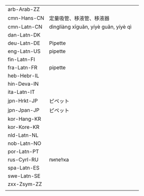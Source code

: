| | | |
|-|-|-|
| arb-Arab-ZZ |  |  |
| cmn-Hans-CN | 定量吸管、移液管、移液器 |  |
| cmn-Latn-CN | dìngliàng xīguǎn, yíyè guǎn, yíyè qì |  |
| dan-Latn-DK |  |  |
| deu-Latn-DE | Pipette |  |
| eng-Latn-US | pipette |  |
| fin-Latn-FI |  |  |
| fra-Latn-FR | pipette |  |
| heb-Hebr-IL |  |  |
| hin-Deva-IN |  |  |
| ita-Latn-IT |  |  |
| jpn-Hrkt-JP | ピペット |  |
| jpn-Jpan-JP | ピペット |  |
| kor-Hang-KR |  |  |
| kor-Kore-KR |  |  |
| nld-Latn-NL |  |  |
| nob-Latn-NO |  |  |
| por-Latn-PT |  |  |
| rus-Cyrl-RU | пипе́тка |  |
| spa-Latn-ES |  |  |
| swe-Latn-SE |  |  |
| zxx-Zsym-ZZ |  |  |
|  |  |  |
